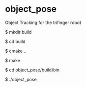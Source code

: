 # object_pose
Object Tracking for the trifinger robot

$ mkdir build

$ cd build

$ cmake ..

$ make

$ cd object_pose/build/bin

$ ./object_pose

